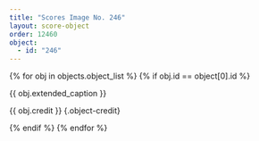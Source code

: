 ```yaml
---
title: "Scores Image No. 246"
layout: score-object
order: 12460
object:
  - id: "246"
---
```


{% for obj in objects.object_list %}
{% if obj.id == object[0].id %}

{{ obj.extended_caption }}

{{ obj.credit }} {.object-credit}

{% endif %}
{% endfor %}
